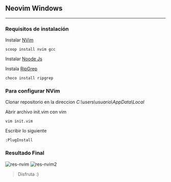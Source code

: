 ## Neovim Windows
---
### Requisitos de instalación  

Instalar [NVim](https://neovim.io/)  

    scoop install nvim gcc

Instalar [Noode Js](https://nodejs.org/en/download/)  

Instala [RipGrep](https://community.chocolatey.org/packages/ripgrep)  

    choco install ripgrep  

### Para configurar NVim  

Clonar repositorio en la direccion *C:\users\usuario\AppData\Local*  

Abrir archivo init.vim con vim  

    vim init.vim

Escribir lo siguiente   

    :PlugInstall

### Resultado Final
![res-nvim](nvim/img/nvim01.png)
![res-nvim2](nvim/img/nvim02.png)

> Disfruta :)
